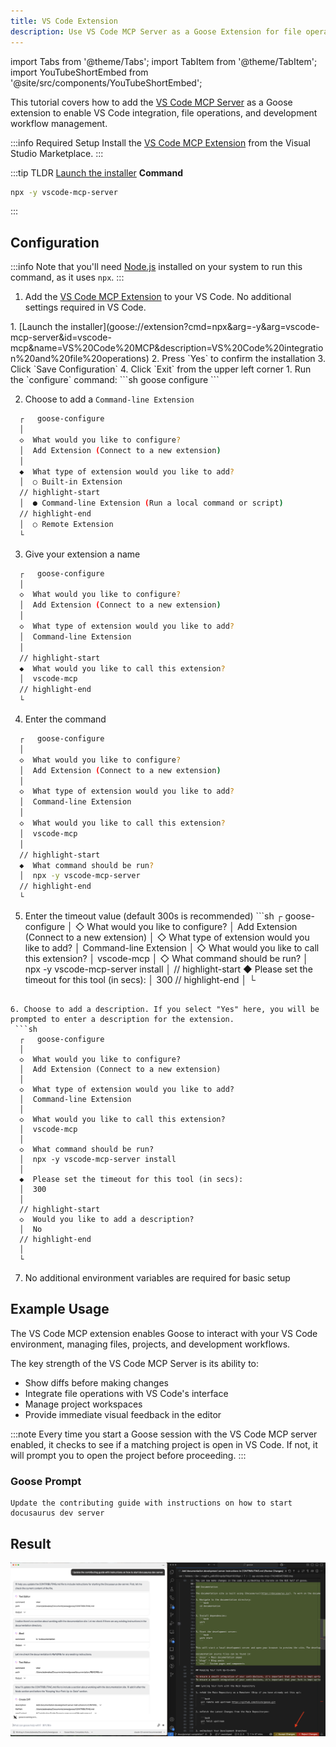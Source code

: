 ```yaml
---
title: VS Code Extension
description: Use VS Code MCP Server as a Goose Extension for file operations and VS Code integration
---
```


import Tabs from '@theme/Tabs';
import TabItem from '@theme/TabItem';
import YouTubeShortEmbed from '@site/src/components/YouTubeShortEmbed';

<YouTubeShortEmbed videoUrl="https://www.youtube.com/embed/gddEgvCLrgU" />


This tutorial covers how to add the [VS Code MCP Server](https://github.com/block/vscode-mcp) as a Goose extension to enable VS Code integration, file operations, and development workflow management.

:::info Required Setup
Install the [VS Code MCP Extension](https://marketplace.visualstudio.com/items?itemName=block.vscode-mcp-extension) from the Visual Studio Marketplace.
:::

:::tip TLDR
<Tabs groupId="interface">
  <TabItem value="ui" label="Goose Desktop" default>
  [Launch the installer](goose://extension?cmd=npx&arg=-y&arg=vscode-mcp-server&id=vscode-mcp&name=VS%20Code%20MCP&description=VS%20Code%20integration%20and%20file%20operations)
  </TabItem>
  <TabItem value="cli" label="Goose CLI">
  **Command**
  ```sh
  npx -y vscode-mcp-server
  ```
  </TabItem>
</Tabs>
:::


## Configuration

:::info
Note that you'll need [Node.js](https://nodejs.org/) installed on your system to run this command, as it uses `npx`.
:::

1. Add the [VS Code MCP Extension](https://marketplace.visualstudio.com/items?itemName=block.vscode-mcp-extension) to your VS Code. No additional settings required in VS Code.

<Tabs groupId="interface">
  <TabItem value="ui" label="Goose Desktop" default>
  1. [Launch the installer](goose://extension?cmd=npx&arg=-y&arg=vscode-mcp-server&id=vscode-mcp&name=VS%20Code%20MCP&description=VS%20Code%20integration%20and%20file%20operations)
  2. Press `Yes` to confirm the installation
  3. Click `Save Configuration`
  4. Click `Exit` from the upper left corner
  </TabItem>
  <TabItem value="cli" label="Goose CLI">
  1. Run the `configure` command:
  ```sh
  goose configure
  ```

  2. Choose to add a `Command-line Extension`
  ```sh
    ┌   goose-configure 
    │
    ◇  What would you like to configure?
    │  Add Extension (Connect to a new extension) 
    │
    ◆  What type of extension would you like to add?
    │  ○ Built-in Extension 
    // highlight-start    
    │  ● Command-line Extension (Run a local command or script)
    // highlight-end    
    │  ○ Remote Extension 
    └ 
  ```

  3. Give your extension a name
  ```sh
    ┌   goose-configure 
    │
    ◇  What would you like to configure?
    │  Add Extension (Connect to a new extension) 
    │
    ◇  What type of extension would you like to add?
    │  Command-line Extension 
    │
    // highlight-start
    ◆  What would you like to call this extension?
    │  vscode-mcp
    // highlight-end
    └ 
  ```

  4. Enter the command
  ```sh
    ┌   goose-configure 
    │
    ◇  What would you like to configure?
    │  Add Extension (Connect to a new extension) 
    │
    ◇  What type of extension would you like to add?
    │  Command-line Extension 
    │
    ◇  What would you like to call this extension?
    │  vscode-mcp
    │
    // highlight-start
    ◆  What command should be run?
    │  npx -y vscode-mcp-server
    // highlight-end
    └ 
  ```  

  5. Enter the timeout value (default 300s is recommended)
    ```sh
    ┌   goose-configure 
    │
    ◇  What would you like to configure?
    │  Add Extension (Connect to a new extension) 
    │
    ◇  What type of extension would you like to add?
    │  Command-line Extension 
    │
    ◇  What would you like to call this extension?
    │  vscode-mcp
    │
    ◇  What command should be run?
    │  npx -y vscode-mcp-server install
    │
    // highlight-start
    ◆  Please set the timeout for this tool (in secs):
    │  300
    // highlight-end
    │
    └ 
  ``` 

  6. Choose to add a description. If you select "Yes" here, you will be prompted to enter a description for the extension.
   ```sh
    ┌   goose-configure 
    │
    ◇  What would you like to configure?
    │  Add Extension (Connect to a new extension) 
    │
    ◇  What type of extension would you like to add?
    │  Command-line Extension 
    │
    ◇  What would you like to call this extension?
    │  vscode-mcp
    │
    ◇  What command should be run?
    │  npx -y vscode-mcp-server install
    │
    ◆  Please set the timeout for this tool (in secs):
    │  300
    │
    // highlight-start
    ◇  Would you like to add a description?
    │  No
    // highlight-end
    │
    └ 
  ```
  
  7. No additional environment variables are required for basic setup
  
  </TabItem>
</Tabs>



## Example Usage

The VS Code MCP extension enables Goose to interact with your VS Code environment, managing files, projects, and development workflows. 

The key strength of the VS Code MCP Server is its ability to:

- Show diffs before making changes
- Integrate file operations with VS Code's interface
- Manage project workspaces
- Provide immediate visual feedback in the editor


:::note
Every time you start a Goose session with the VS Code MCP server enabled, it checks to see if a matching project is open in VS Code. If not, it will prompt you to open the project before proceeding.
:::

### Goose Prompt

```
Update the contributing guide with instructions on how to start docusaurus dev server
```

## Result

![session showing goose making updates and VS Code prompting user to accept or reject changes](../assets/guides/vscode-mcp.png)

